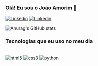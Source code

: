 
### Olá! Eu sou o João Amorim 👊

[![Linkedin](https://img.shields.io/badge/LinkedIn-0077B5?style=for-the-badge&logo=linkedin&logoColor=white)](https://www.linkedin.com/in/joaovamorim/)
[![Linkedin](https://img.shields.io/badge/Instagram-E4405F?style=for-the-badge&logo=instagram&logoColor=white)](https://www.instagram.com/_amorimjao/)

![Anurag's GitHub stats](https://github-readme-stats.vercel.app/api?username=joaovamorim&show_icons=true&theme=dark)

### Tecnologias que eu uso no meu dia
<div style="display: inline_block"><br/>
    <img align="center" alt="html5" src="https://img.shields.io/badge/HTML5-E34F26?style=for-the-badge&logo=html5&logoColor=white">
    <img align="center" alt="css3" src="https://img.shields.io/badge/CSS3-1572B6?style=for-the-badge&logo=css3&logoColor=white">
    <img align="center" alt="python" src="https://img.shields.io/badge/Python-14354C?style=for-the-badge&logo=python&logoColor=white">
</div>
